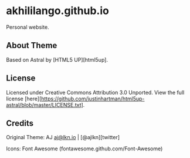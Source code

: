 # akhililango.github.io
Personal website.

## About Theme
Based on Astral by [HTML5 UP][html5up].

## License
Licensed under Creative Commons Attribution 3.0 Unported. View the full license [here][https://github.com/justinhartman/html5up-astral/blob/master/LICENSE.txt].

## Credits
Original Theme: AJ aj@lkn.io | [@ajlkn][twitter]

Icons: Font Awesome (fontawesome.github.com/Font-Awesome)
